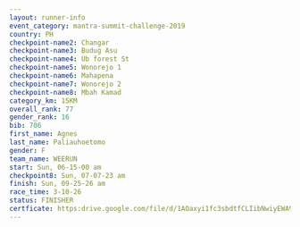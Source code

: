 ```yaml
---
layout: runner-info 
event_category: mantra-summit-challenge-2019 
country: PH
checkpoint-name2: Changar
checkpoint-name3: Budug Asu
checkpoint-name4: Ub forest St
checkpoint-name5: Wonorejo 1
checkpoint-name6: Mahapena
checkpoint-name7: Wonorejo 2
checkpoint-name8: Mbah Kamad
category_km: 15KM 
overall_rank: 77
gender_rank: 16
bib: 706
first_name: Agnes
last_name: Paliauhoetomo
gender: F
team_name: WEERUN
start: Sun, 06-15-00 am
checkpoint8: Sun, 07-07-23 am
finish: Sun, 09-25-26 am
race_time: 3-10-26
status: FINISHER
certficate: https:drive.google.com/file/d/1AOaxyi1fc3sbdtfCLIibNwiyEWA9DrsC/view?usp=sharing
---
```

